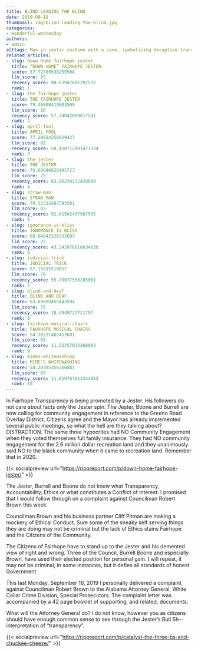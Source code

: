 ```yaml
---
title: BLIND LEADING THE BLIND
date: 2019-09-18
thumbnail: img/blind-leading-the-blind.jpg
categories:
- wonderful-wednesday
authors:
- admin
alttags: Man in jester costume with a cane, symbolizing deceptive transparency and manufactured community engagement efforts
related_articles:
- slug: down-home-fairhope-jester
  title: “DOWN HOME” FAIRHOPE JESTER
  score: 87.72789538259508
  llm_score: 85
  recency_score: 98.63947691297537
  rank: 1
- slug: the-fairhope-jester
  title: THE FAIRHOPE JESTER
  score: 79.46808419803509
  llm_score: 85
  recency_score: 57.34042099017541
  rank: 2
- slug: april-fool
  title: APRIL FOOL
  score: 77.29014258029427
  llm_score: 82
  recency_score: 58.450712901471334
  rank: 3
- slug: the-jester
  title: THE JESTER
  score: 76.60046826485723
  llm_score: 75
  recency_score: 83.00234132428609
  rank: 4
- slug: straw-man
  title: STRAW MAN
  score: 70.52312487593501
  llm_score: 65
  recency_score: 92.61562437967505
  rank: 5
- slug: ignorance-is-bliss
  title: IGNORANCE IS BLISS
  score: 68.64841536332693
  llm_score: 75
  recency_score: 43.242076816634636
  rank: 6
- slug: judicial-trick
  title: JUDICIAL TRICK
  score: 67.15815510057
  llm_score: 70
  recency_score: 55.79077550285001
  rank: 7
- slug: blind-and-deaf
  title: BLIND AND DEAF
  score: 63.69899455443594
  llm_score: 75
  recency_score: 18.4949727721797
  rank: 8
- slug: fairhope-musical-chairs
  title: FAUXHOPE MUSICAL CHAIRS
  score: 54.30271402453601
  llm_score: 65
  recency_score: 11.51357012268003
  rank: 9
- slug: mimes-whitewashing
  title: MIME'S WHITEWASHING
  score: 54.20395356266881
  llm_score: 65
  recency_score: 11.019767813344055
  rank: 10
---
```

 In Fairhope Transparency is being promoted by a Jester. His followers do not care about facts only the Jester spin. The Jester, Boone and Burrell are now calling for community engagement in reference to the Greeno Road Overlay District. Citizens agree and the Mayor has already implemented several public meetings, so what the hell are they talking about? DISTRACTION. The same three hypocrites had NO Community Engagement when they voted themselves full family insurance. They had NO community engagement for the 2.6 million dollar recreation land and they unanimously said NO to the black community when it came to recreation land. Remember that in 2020.

{{< socialpreview url="https://rippreport.com/p/down-home-fairhope-jester/" >}}

The Jester, Burrell and Boone do not know what Transparency, Accountability, Ethics or what constitutes a Conflict of interest. I promised that I would follow through on a complaint against Councilman Robert Brown this week.

Councilman Brown and his business partner Cliff Pitman are making a mockery of Ethical Conduct. Sure some of the sneaky self serving things they are doing may not be criminal but the lack of Ethics stains Fairhope and the Citizens of the Community.

The Citizens of Fairhope have to stand up to the Jester and his demented view of right and wrong. Three of the Council, Burrell Boone and especially Brown, have used their elected position for personal gain. I will repeat, it may not be criminal, in some instances, but it defies all standards of honest Government

This last Monday, September 16, 2019 I personally delivered a complaint against Councilman Robert Brown to the Alabama Attorney General, White Collar Crime Division, Special Prosecutors. The complaint letter was accompanied by a 42 page booklet of supporting, and related, documents.

What will the Attorney General do? I do not know, however you as citizens should have enough common sense to see through the Jester’s Bull Sh-- interpretation of “transparency”.

{{< socialpreview url="https://rippreport.com/p/catalyst-the-three-bs-and-chuckee-cheeze/" >}}
